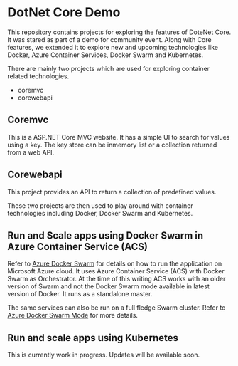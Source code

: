 # DotNet Core Demo
This repository contains projects for exploring the features of DoteNet Core. It was stared as part of a demo for community event. Along with Core features, we extended it to explore new and upcoming technologies like Docker, Azure Container Services, Docker Swarm and Kubernetes.

There are mainly two projects which are used for exploring container related technologies.
- coremvc
- corewebapi

## Coremvc

This is a ASP.NET Core MVC website. It has a simple UI to search for values using a key. The key store can be inmemory list or a collection returned from a web API.

## Corewebapi

This project provides an API to return a collection of predefined values.

These two projects are then used to play around with container technologies including Docker, Docker Swarm and Kubernetes.

## Run and Scale apps using Docker Swarm in Azure Container Service (ACS)

Refer to [Azure Docker Swarm](DotNet2017/AzureDockerSwarm.md) for details on how to run the application on Microsoft Azure cloud. It uses Azure Container Service (ACS) with Docker Swarm as Orchestrator. At the time of this writing ACS works with an older version of Swarm and not the Docker Swarm mode available in latest version of Docker. It runs as a standalone master.

The same services can also be run on a full fledge Swarm cluster. Refer to [Azure Docker Swarm Mode](DotNet2017/AzureDockerSwarmMode.md) for more details.

## Run and scale apps using Kubernetes

This is currently work in progress. Updates will be available soon.
